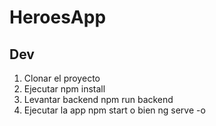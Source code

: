 # HeroesApp

## Dev

1. Clonar el proyecto
2. Ejecutar npm install
3. Levantar backend npm run backend
4. Ejecutar la app npm start o bien ng serve -o
